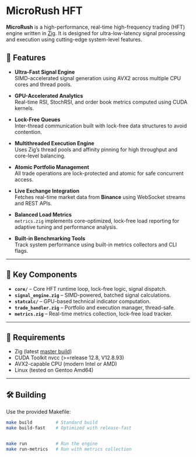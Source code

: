 # MicroRush HFT

**MicroRush** is a high-performance, real-time high-frequency trading (HFT) engine written in [Zig](https://ziglang.org/). It is designed for ultra-low-latency signal processing and execution using cutting-edge system-level features.

## 🚀 Features

- **Ultra-Fast Signal Engine**  
  SIMD-accelerated signal generation using AVX2 across multiple CPU cores and thread pools.

- **GPU-Accelerated Analytics**  
  Real-time RSI, StochRSI, and order book metrics computed using CUDA kernels.

- **Lock-Free Queues**  
  Inter-thread communication built with lock-free data structures to avoid contention.

- **Multithreaded Execution Engine**  
  Uses Zig’s thread pools and affinity pinning for high throughput and core-level balancing.

- **Atomic Portfolio Management**  
  All trade operations are lock-protected and atomic for safe concurrent access.

- **Live Exchange Integration**  
  Fetches real-time market data from **Binance** using WebSocket streams and REST APIs.

- **Balanced Load Metrics**  
  `metrics.zig` implements core-optimized, lock-free load reporting for adaptive tuning and performance analysis.

- **Built-in Benchmarking Tools**  
  Track system performance using built-in metrics collectors and CLI flags.

---

## 🧩 Key Components

- **`core/`** – Core HFT runtime loop, lock-free logic, signal dispatch.
- **`signal_engine.zig`** – SIMD-powered, batched signal calculations.
- **`statcalc/`** – GPU-based technical indicator computation.
- **`trade_handler.zig`** – Portfolio and execution manager, thread-safe.
- **`metrics.zig`** – Real-time metrics collection, lock-free load tracker.

---

## 🔧 Requirements

- Zig (latest [master build](https://ziglang.org/download/))
- CUDA Toolkit nvcc (>=release 12.8, V12.8.93)
- AVX2-capable CPU (modern Intel or AMD)
- Linux (tested on Gentoo Amd64)

---

## 🛠️ Building

Use the provided Makefile:

```sh
make build         # Standard build
make build-fast    # Optimized with release-fast


make run           # Run the engine
make run-metrics   # Run with metrics collection
